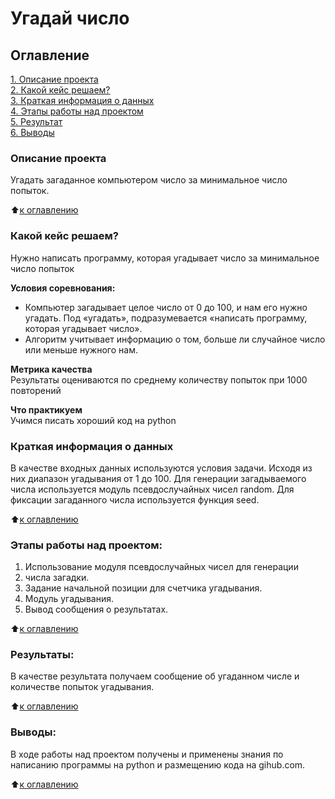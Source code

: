 # Угадай число

## Оглавление  
[1. Описание проекта](.README.md#Описание-проекта)  
[2. Какой кейс решаем?](.README.md#Какой-кейс-решаем)  
[3. Краткая информация о данных](.README.md#Краткая-информация-о-данных)  
[4. Этапы работы над проектом](.README.md#Этапы-работы-над-проектом)  
[5. Результат](.README.md#Результат)    
[6. Выводы](.README.md#Выводы) 

### Описание проекта    
Угадать загаданное компьютером число за минимальное число попыток.

:arrow_up:[к оглавлению](_)


### Какой кейс решаем?    
Нужно написать программу, которая угадывает число за минимальное число попыток

**Условия соревнования:**  
- Компьютер загадывает целое число от 0 до 100, и нам его нужно угадать. Под «угадать», подразумевается «написать программу, которая угадывает число».
- Алгоритм учитывает информацию о том, больше ли случайное число или меньше нужного нам.

**Метрика качества**     
Результаты оцениваются по среднему количеству попыток при 1000 повторений

**Что практикуем**     
Учимся писать хороший код на python


### Краткая информация о данных
В качестве входных данных используются условия задачи. Исходя из них диапазон угадывания от 1 до 100. Для генерации загадываемого числа используется модуль псевдослучайных чисел random. Для фиксации загаданного числа используется функция seed.
  
:arrow_up:[к оглавлению](.README.md#Оглавление)


### Этапы работы над проектом:  
1. Использование модуля псевдослучайных чисел для генерации 
2. числа загадки.
3. Задание начальной позиции для счетчика угадывания.
4. Модуль угадывания.
5. Вывод сообщения о результатах.

:arrow_up:[к оглавлению](.README.md#Оглавление)


### Результаты:  
В качестве результата получаем сообщение об угаданном числе и количестве попыток угадывания.

:arrow_up:[к оглавлению](.README.md#Оглавление)


### Выводы:  
В ходе работы над проектом получены и применены знания по написанию программы на python и размещению кода на gihub.com.

:arrow_up:[к оглавлению](.README.md#Оглавление)


